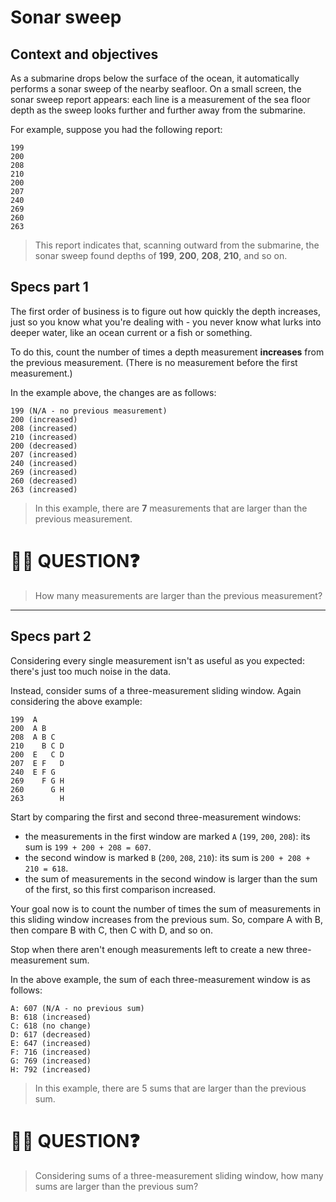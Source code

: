 # Sonar sweep

## Context and objectives

As a submarine drops below the surface of the ocean, it automatically performs a sonar sweep of the nearby seafloor. On a small screen, the sonar sweep report appears: each line is a measurement of the sea floor depth as the sweep looks further and further away from the submarine.

For example, suppose you had the following report:

```
199
200
208
210
200
207
240
269
260
263
```

> This report indicates that, scanning outward from the submarine, the sonar sweep found depths of **199**, **200**, **208**, **210**, and so on.

## Specs part 1

The first order of business is to figure out how quickly the depth increases, just so you know what you're dealing with - you never know what lurks into deeper water, like an ocean current or a fish or something.

To do this, count the number of times a depth measurement **increases** from the previous measurement. (There is no measurement before the first measurement.)

In the example above, the changes are as follows:

```
199 (N/A - no previous measurement)
200 (increased)
208 (increased)
210 (increased)
200 (decreased)
207 (increased)
240 (increased)
269 (increased)
260 (decreased)
263 (increased)
```

> In this example, there are **7** measurements that are larger than the previous measurement.

# 🧑‍🏫 QUESTION❓

> How many measurements are larger than the previous measurement?

---

## Specs part 2

Considering every single measurement isn't as useful as you expected: there's just too much noise in the data.

Instead, consider sums of a three-measurement sliding window. Again considering the above example:

```
199  A
200  A B
208  A B C
210    B C D
200  E   C D
207  E F   D
240  E F G
269    F G H
260      G H
263        H
```

Start by comparing the first and second three-measurement windows:

- the measurements in the first window are marked `A` (`199`, `200`, `208`): its sum is `199 + 200 + 208 = 607`.
- the second window is marked `B` (`200`, `208`, `210`): its sum is `200 + 208 + 210 = 618`.
- the sum of measurements in the second window is larger than the sum of the first, so this first comparison increased.

Your goal now is to count the number of times the sum of measurements in this sliding window increases from the previous sum. So, compare A with B, then compare B with C, then C with D, and so on.

Stop when there aren't enough measurements left to create a new three-measurement sum.

In the above example, the sum of each three-measurement window is as follows:

```
A: 607 (N/A - no previous sum)
B: 618 (increased)
C: 618 (no change)
D: 617 (decreased)
E: 647 (increased)
F: 716 (increased)
G: 769 (increased)
H: 792 (increased)
```

> In this example, there are 5 sums that are larger than the previous sum.

# 🧑‍🏫 QUESTION❓

> Considering sums of a three-measurement sliding window, how many sums are larger than the previous sum?
